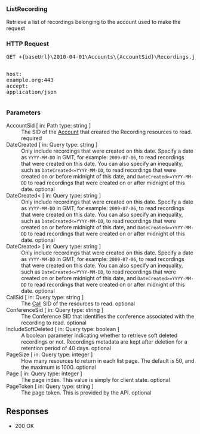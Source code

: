 <!DOCTYPE html><html><head><title></title><link rel="stylesheet" href="../OpenApi.css"/><meta charset="utf-8"/><meta name="viewport" content="width=device-width, initial-scale=1"/></head><body><article><section  class="requestOverview"><h1  class="requestSummary">ListRecording</h1><p  class="requestDescription">Retrieve a list of recordings belonging to the account used to make the request</p></section><section  class="http"><h3>HTTP Request</h3><pre  class="httpExample"><span  class="requestLine">GET</span> <span  class="httpTarget">+{baseUrl}\2010-04-01\Accounts\{AccountSid}\Recordings.json{?DateCreated*,DateCreated%3C*,DateCreated%3E*,CallSid*,ConferenceSid*,IncludeSoftDeleted*,PageSize*,Page*,PageToken*}</span> <span  class="httpVersion">HTTP/1.1</span>
<span  class="headerLine">host</span>: <span  class="headerValue">example.org:443</span>
<span  class="headerLine">accept</span>: <span  class="headerValue">application/json</span>
</pre></section><dl  class="parameters"><h3>Parameters</h3><dt  class="parameter"><span  class="parameterName">AccountSid</span> [ in: <span  class="parameterLocation">Path</span> type: <span  class="parameterType">string</span> ]</dt><dd  class="parameter"><span  class="parameterDescription">The SID of the [Account](https://www.twilio.com/docs/iam/api/account) that created the Recording resources to read.</span> <span  class="parameterRequired">required</span></dd><dt  class="parameter"><span  class="parameterName">DateCreated</span> [ in: <span  class="parameterLocation">Query</span> type: <span  class="parameterType">string</span> ]</dt><dd  class="parameter"><span  class="parameterDescription">Only include recordings that were created on this date. Specify a date as `YYYY-MM-DD` in GMT, for example: `2009-07-06`, to read recordings that were created on this date. You can also specify an inequality, such as `DateCreated<=YYYY-MM-DD`, to read recordings that were created on or before midnight of this date, and `DateCreated>=YYYY-MM-DD` to read recordings that were created on or after midnight of this date.</span> <span  class="parameterRequired">optional</span></dd><dt  class="parameter"><span  class="parameterName">DateCreated<</span> [ in: <span  class="parameterLocation">Query</span> type: <span  class="parameterType">string</span> ]</dt><dd  class="parameter"><span  class="parameterDescription">Only include recordings that were created on this date. Specify a date as `YYYY-MM-DD` in GMT, for example: `2009-07-06`, to read recordings that were created on this date. You can also specify an inequality, such as `DateCreated<=YYYY-MM-DD`, to read recordings that were created on or before midnight of this date, and `DateCreated>=YYYY-MM-DD` to read recordings that were created on or after midnight of this date.</span> <span  class="parameterRequired">optional</span></dd><dt  class="parameter"><span  class="parameterName">DateCreated></span> [ in: <span  class="parameterLocation">Query</span> type: <span  class="parameterType">string</span> ]</dt><dd  class="parameter"><span  class="parameterDescription">Only include recordings that were created on this date. Specify a date as `YYYY-MM-DD` in GMT, for example: `2009-07-06`, to read recordings that were created on this date. You can also specify an inequality, such as `DateCreated<=YYYY-MM-DD`, to read recordings that were created on or before midnight of this date, and `DateCreated>=YYYY-MM-DD` to read recordings that were created on or after midnight of this date.</span> <span  class="parameterRequired">optional</span></dd><dt  class="parameter"><span  class="parameterName">CallSid</span> [ in: <span  class="parameterLocation">Query</span> type: <span  class="parameterType">string</span> ]</dt><dd  class="parameter"><span  class="parameterDescription">The [Call](https://www.twilio.com/docs/voice/api/call-resource) SID of the resources to read.</span> <span  class="parameterRequired">optional</span></dd><dt  class="parameter"><span  class="parameterName">ConferenceSid</span> [ in: <span  class="parameterLocation">Query</span> type: <span  class="parameterType">string</span> ]</dt><dd  class="parameter"><span  class="parameterDescription">The Conference SID that identifies the conference associated with the recording to read.</span> <span  class="parameterRequired">optional</span></dd><dt  class="parameter"><span  class="parameterName">IncludeSoftDeleted</span> [ in: <span  class="parameterLocation">Query</span> type: <span  class="parameterType">boolean</span> ]</dt><dd  class="parameter"><span  class="parameterDescription">A boolean parameter indicating whether to retrieve soft deleted recordings or not. Recordings metadata are kept after deletion for a retention period of 40 days.</span> <span  class="parameterRequired">optional</span></dd><dt  class="parameter"><span  class="parameterName">PageSize</span> [ in: <span  class="parameterLocation">Query</span> type: <span  class="parameterType">integer</span> ]</dt><dd  class="parameter"><span  class="parameterDescription">How many resources to return in each list page. The default is 50, and the maximum is 1000.</span> <span  class="parameterRequired">optional</span></dd><dt  class="parameter"><span  class="parameterName">Page</span> [ in: <span  class="parameterLocation">Query</span> type: <span  class="parameterType">integer</span> ]</dt><dd  class="parameter"><span  class="parameterDescription">The page index. This value is simply for client state.</span> <span  class="parameterRequired">optional</span></dd><dt  class="parameter"><span  class="parameterName">PageToken</span> [ in: <span  class="parameterLocation">Query</span> type: <span  class="parameterType">string</span> ]</dt><dd  class="parameter"><span  class="parameterDescription">The page token. This is provided by the API.</span> <span  class="parameterRequired">optional</span></dd></dl><section  class="responses"><h2>Responses</h2><ul  class="responses"><li  class="response"><span  class="statusLine">200</span> <span  class="statusDescription">OK</span></li></ul></section></article></body></html>